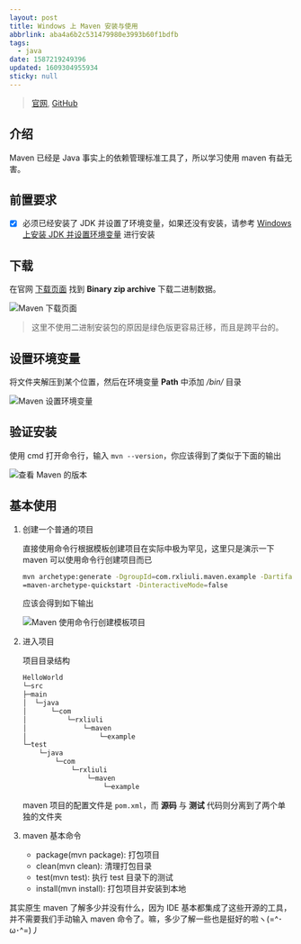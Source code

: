 ```yaml
---
layout: post
title: Windows 上 Maven 安装与使用
abbrlink: aba4a6b2c531479980e3993b60f1bdfb
tags:
  - java
date: 1587219249396
updated: 1609304955934
sticky: null
---
```


> [官网](https://maven.apache.org), [GitHub](https://github.com/apache/maven)

## 介绍

Maven 已经是 Java 事实上的依赖管理标准工具了，所以学习使用 maven 有益无害。

## 前置要求

- [x] 必须已经安装了 JDK 并设置了环境变量，如果还没有安装，请参考 [Windows 上安装 JDK 并设置环境变量](https://blog.rxliuli.com/p/d0cf29fa/) 进行安装

## 下载

在官网 [下载页面](https://maven.apache.org/download.cgi) 找到 **Binary zip archive** 下载二进制数据。

![Maven 下载页面](https://img.rxliuli.com/20181109124211.png)

> 这里不使用二进制安装包的原因是绿色版更容易迁移，而且是跨平台的。

## 设置环境变量

将文件夹解压到某个位置，然后在环境变量 **Path** 中添加 _/bin/_ 目录

![Maven 设置环境变量](https://img.rxliuli.com/20181109124557.png)

## 验证安装

使用 cmd 打开命令行，输入 `mvn --version`，你应该得到了类似于下面的输出

![查看 Maven 的版本](https://img.rxliuli.com/20181109124924.png)

## 基本使用

1.  创建一个普通的项目

    直接使用命令行根据模板创建项目在实际中极为罕见，这里只是演示一下 maven 可以使用命令行创建项目而已

    ```sh
    mvn archetype:generate -DgroupId=com.rxliuli.maven.example -DartifactId=HelloWorld -DarchetypeArtifactId
    =maven-archetype-quickstart -DinteractiveMode=false
    ```

    应该会得到如下输出

    ![Maven 使用命令行创建模板项目](https://img.rxliuli.com/20181109130243.png)

1.  进入项目

    项目目录结构

    ```sh
    HelloWorld
    └─src
    ├─main
    │  └─java
    │      └─com
    │          └─rxliuli
    │              └─maven
    │                  └─example
    └─test
        └─java
            └─com
                └─rxliuli
                    └─maven
                        └─example
    ```

    maven 项目的配置文件是 `pom.xml`，而 **源码** 与 **测试** 代码则分离到了两个单独的文件夹

1.  maven 基本命令
    - package(mvn package): 打包项目
    - clean(mvn clean): 清理打包目录
    - test(mvn test): 执行 test 目录下的测试
    - install(mvn install): 打包项目并安装到本地

其实原生 maven 了解多少并没有什么，因为 IDE 基本都集成了这些开源的工具，并不需要我们手动输入 maven 命令了。嘛，多少了解一些也是挺好的啦ヽ(=^･ω･^=)丿
